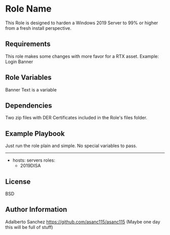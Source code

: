 Role Name
=========

This Role is designed to harden a Windows 2019 Server to 99% or higher from a fresh install perspective.

Requirements
------------

This role makes some changes with more favor for a RTX asset. Example: Login Banner

Role Variables
--------------

Banner Text is a variable

Dependencies
------------

Two zip files with DER Certificates included in the Role's files folder.

Example Playbook
----------------

Just run the role plain and simple. No special variables to pass.

---

- hosts: servers
  roles:
    - 2019DISA

License
-------

BSD

Author Information
------------------
 Adalberto Sanchez
 https://github.com/asanc115/asanc115 (Maybe one day this will be full of stuff)
